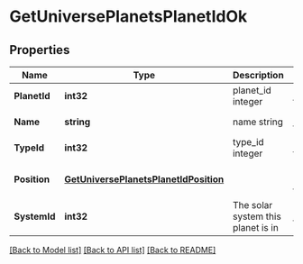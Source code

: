 # GetUniversePlanetsPlanetIdOk

## Properties
Name | Type | Description | Notes
------------ | ------------- | ------------- | -------------
**PlanetId** | **int32** | planet_id integer | [default to null]
**Name** | **string** | name string | [default to null]
**TypeId** | **int32** | type_id integer | [default to null]
**Position** | [**GetUniversePlanetsPlanetIdPosition**](get_universe_planets_planet_id_position.md) |  | [optional] [default to null]
**SystemId** | **int32** | The solar system this planet is in | [default to null]

[[Back to Model list]](../README.md#documentation-for-models) [[Back to API list]](../README.md#documentation-for-api-endpoints) [[Back to README]](../README.md)



